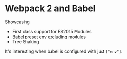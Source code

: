 # Webpack 2 and Babel

Showcasing

* First class support for ES2015 Modules
* Babel preset env excluding modules
* Tree Shaking

It's interesting when babel is configured with just `["env"]`.